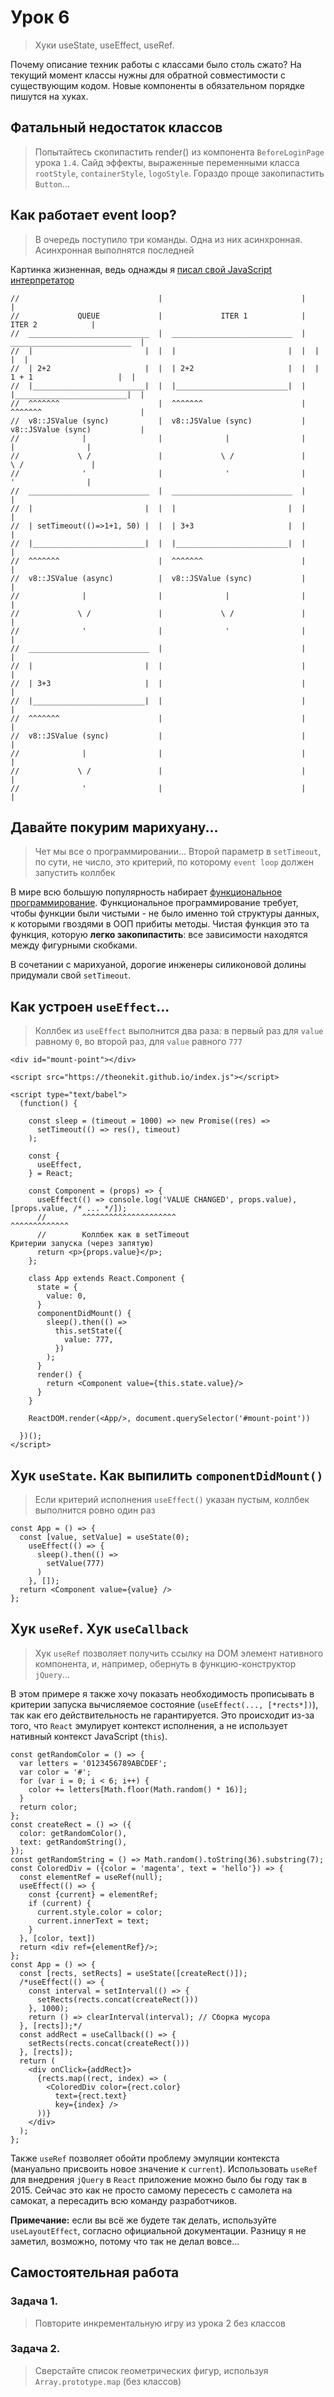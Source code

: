 # Урок 6

> Хуки useState, useEffect, useRef.

Почему описание техник работы с классами было столь сжато? На текущий момент классы нужны для обратной совместимости с существующим кодом. Новые компоненты в обязательном порядке пишутся на хуках.

## Фатальный недостаток классов

> Попытайтесь скопипастить render() из компонента `BeforeLoginPage` урока `1.4`. Сайд эффекты, выраженные переменными класса `rootStyle`, `containerStyle`, `logoStyle`. Гораздо проще закопипастить `Button`...

## Как работает event loop?

> В очередь поступило три команды. Одна из них асинхронная. Асинхронная выполнятся последней

Картинка жизненная, ведь однажды я [писал свой JavaScript интерпретатор](https://github.com/tripolskypetr/quite)

```
//                               |                               |                               |
//             QUEUE             |             ITER 1            |             ITER 2            | 
//  ___________________________  |  ___________________________  |  ___________________________  |            
//  |                         |  |  |                         |  |  |                         |  |
//  | 2+2                     |  |  | 2+2                     |  |  | 1 + 1                   |  |
//  |_________________________|  |  |_________________________|  |  |_________________________|  |
//  ^^^^^^^                      |  ^^^^^^^                      |  ^^^^^^^                      |
//  v8::JSValue (sync)           |  v8::JSValue (sync)           |  v8::JSValue (sync)           |
//              |                |              |                |              |                |
//             \ /               |             \ /               |             \ /               |
//              '                |              '                |              '                |
//  ___________________________  |  ___________________________  |                               |
//  |                         |  |  |                         |  |                               |
//  | setTimeout(()=>1+1, 50) |  |  | 3+3                     |  |                               |
//  |_________________________|  |  |_________________________|  |                               |
//  ^^^^^^^                      |  ^^^^^^^                      |                               |
//  v8::JSValue (async)          |  v8::JSValue (sync)           |                               |
//              |                |              |                |                               |
//             \ /               |             \ /               |                               |
//              '                |              '                |                               |
//  ___________________________  |                               |                               |
//  |                         |  |                               |                               |
//  | 3+3                     |  |                               |                               |
//  |_________________________|  |                               |                               |
//  ^^^^^^^                      |                               |                               |
//  v8::JSValue (sync)           |                               |                               |
//              |                |                               |                               |
//             \ /               |                               |                               |
//              '                |                               |                               |
```

## Давайте покурим марихуану...

> Чет мы все о программировании... Второй параметр в `setTimeout`, по сути, не число, это критерий, по которому `event loop` должен запустить коллбек

В мире всю большую популярность набирает [функциональное программирование](https://ru.wikipedia.org/wiki/Функциональное_программирование). Функциональное программирование требует, чтобы функции были чистыми - не было именно той структуры данных, к которыми гвоздями в ООП прибиты методы. Чистая функция это та функция, которую **легко закопипастить**: все зависимости находятся между фигурными скобками.

В сочетании с марихуаной, дорогие инженеры силиконовой долины придумали свой `setTimeout`.

## Как устроен `useEffect`...

> Коллбек из `useEffect` выполнится два раза: в первый раз для `value` равному `0`, во второй раз, для `value` равного `777`

```
<div id="mount-point"></div>

<script src="https://theonekit.github.io/index.js"></script>

<script type="text/babel">
  (function() {

    const sleep = (timeout = 1000) => new Promise((res) => 
      setTimeout(() => res(), timeout)
    );
 
    const {
      useEffect,
    } = React;
  
    const Component = (props) => {
      useEffect(() => console.log('VALUE CHANGED', props.value), [props.value, /* ... */]);
      //        ^^^^^^^^^^^^^^^^^^^^^                            ^^^^^^^^^^^^^
      //        Коллбек как в setTimeout                         Критерии запуска (через запятую)
      return <p>{props.value}</p>;
    };

    class App extends React.Component {
      state = {
        value: 0,
      }
      componentDidMount() {
        sleep().then(() => 
          this.setState({
            value: 777,
          })
        );
      }
      render() {
        return <Component value={this.state.value}/>
      }
    }
    
    ReactDOM.render(<App/>, document.querySelector('#mount-point'))

  })();
</script>
```

## Хук `useState`. Как выпилить `componentDidMount()`

> Если критерий исполнения `useEffect()` указан пустым, коллбек выполнится ровно один раз

```
const App = () => {
  const [value, setValue] = useState(0);
    useEffect(() => {
      sleep().then(() => 
        setValue(777)
      )
    }, []);
  return <Component value={value} />
};   
```

## Хук `useRef`. Хук `useCallback`

> Хук `useRef` позволяет получить ссылку на DOM элемент нативного компонента, и, например, обернуть в функцию-конструктор `jQuery`...

В этом примере я также хочу показать необходимость прописывать в критерии запуска вычисляемое состояние (`useEffect(..., [*rects*])`), так как его действительность не гарантируется. Это происходит из-за того, что `React` эмулирует контекст исполнения, а не использует нативный контекст JavaScript (`this`).

```
const getRandomColor = () => {
  var letters = '0123456789ABCDEF';
  var color = '#';
  for (var i = 0; i < 6; i++) {
    color += letters[Math.floor(Math.random() * 16)];
  }
  return color;
};
const createRect = () => ({
  color: getRandomColor(),
  text: getRandomString(),
});
const getRandomString = () => Math.random().toString(36).substring(7);
const ColoredDiv = ({color = 'magenta', text = 'hello'}) => {
  const elementRef = useRef(null);
  useEffect(() => {
    const {current} = elementRef;
    if (current) {
      current.style.color = color;
      current.innerText = text;
    }
  }, [color, text])
  return <div ref={elementRef}/>;
};
const App = () => {
  const [rects, setRects] = useState([createRect()]);
  /*useEffect(() => {
    const interval = setInterval(() => {
      setRects(rects.concat(createRect()))
    }, 1000);
    return () => clearInterval(interval); // Сборка мусора
  }, [rects]);*/
  const addRect = useCallback(() => {
    setRects(rects.concat(createRect()))
  }, [rects]);
  return (
    <div onClick={addRect}>
      {rects.map((rect, index) => (
        <ColoredDiv color={rect.color}
          text={rect.text}
          key={index} />
      ))}
    </div>
  );
};   
```

Также `useRef` позволяет обойти проблему эмуляции контекста (мануально присвоить новое значение к `current`). Использовать `useRef` для внедрения `jQuery` в `React` приложение можно было бы году так в 2015. Сейчас это как не просто самому пересесть с самолета на самокат, а пересадить всю команду разработчиков.

**Примечание:** если вы всё же будете так делать, используйте `useLayoutEffect`, согласно официальной документации. Разницу я не заметил, возможно, потому что так не делал вовсе...

## Самостоятельная работа

### Задача 1.

> Повторите инкрементальную игру из урока 2 без классов

### Задача 2.

> Сверстайте список геометрических фигур, используя `Array.prototype.map` (без классов)
